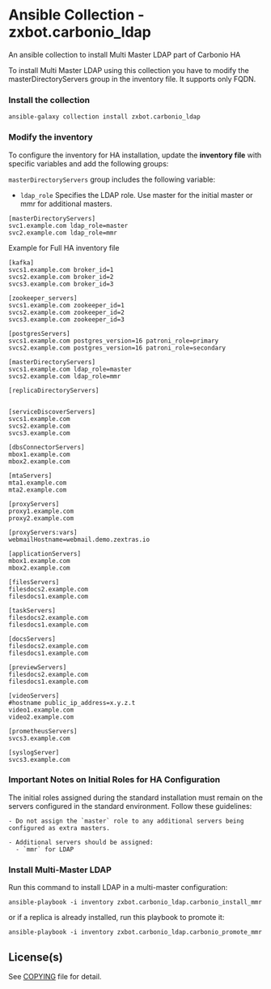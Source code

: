 # Ansible Collection - zxbot.carbonio_ldap

An ansible collection to install Multi Master LDAP part of Carbonio HA 

To install Multi Master LDAP using this collection you have to modify the masterDirectoryServers group in the inventory file. It supports only FQDN.

### Install the collection

```
ansible-galaxy collection install zxbot.carbonio_ldap
```
### Modify the inventory 

To configure the inventory for HA installation, update the **inventory file** with specific variables and add the following groups:

`masterDirectoryServers` group includes the following variable:
* `ldap_role` Specifies the LDAP role. Use master for the initial master or mmr for additional masters.
```
[masterDirectoryServers]
svc1.example.com ldap_role=master
svc2.example.com ldap_role=mmr
```

Example for Full HA inventory file

```
[kafka]
svcs1.example.com broker_id=1
svcs2.example.com broker_id=2
svcs3.example.com broker_id=3

[zookeeper_servers]
svcs1.example.com zookeeper_id=1
svcs2.example.com zookeeper_id=2
svcs3.example.com zookeeper_id=3

[postgresServers]
svcs1.example.com postgres_version=16 patroni_role=primary
svcs2.example.com postgres_version=16 patroni_role=secondary

[masterDirectoryServers]
svcs1.example.com ldap_role=master
svcs2.example.com ldap_role=mmr

[replicaDirectoryServers]

 
[serviceDiscoverServers]
svcs1.example.com
svcs2.example.com
svcs3.example.com

[dbsConnectorServers]
mbox1.example.com
mbox2.example.com

[mtaServers]
mta1.example.com
mta2.example.com

[proxyServers]
proxy1.example.com
proxy2.example.com

[proxyServers:vars]
webmailHostname=webmail.demo.zextras.io

[applicationServers]
mbox1.example.com
mbox2.example.com

[filesServers]
filesdocs2.example.com
filesdocs1.example.com

[taskServers]
filesdocs2.example.com
filesdocs1.example.com

[docsServers]
filesdocs2.example.com
filesdocs1.example.com

[previewServers]
filesdocs2.example.com
filesdocs1.example.com

[videoServers]
#hostname public_ip_address=x.y.z.t
video1.example.com
video2.example.com

[prometheusServers]
svcs3.example.com

[syslogServer]
svcs3.example.com
```


### Important Notes on Initial Roles for HA Configuration

The initial roles assigned during the standard installation must remain on the servers configured in the standard environment. Follow these guidelines:

```plaintext
- Do not assign the `master` role to any additional servers being configured as extra masters.
  
- Additional servers should be assigned:
  - `mmr` for LDAP
```

### Install Multi-Master LDAP

Run this command to install LDAP in a multi-master configuration:
```
ansible-playbook -i inventory zxbot.carbonio_ldap.carbonio_install_mmr
```
or if a replica is already installed, run this playbook to promote it:
```
ansible-playbook -i inventory zxbot.carbonio_ldap.carbonio_promote_mmr
```

## License(s)

See [COPYING](COPYING.md) file for detail.
